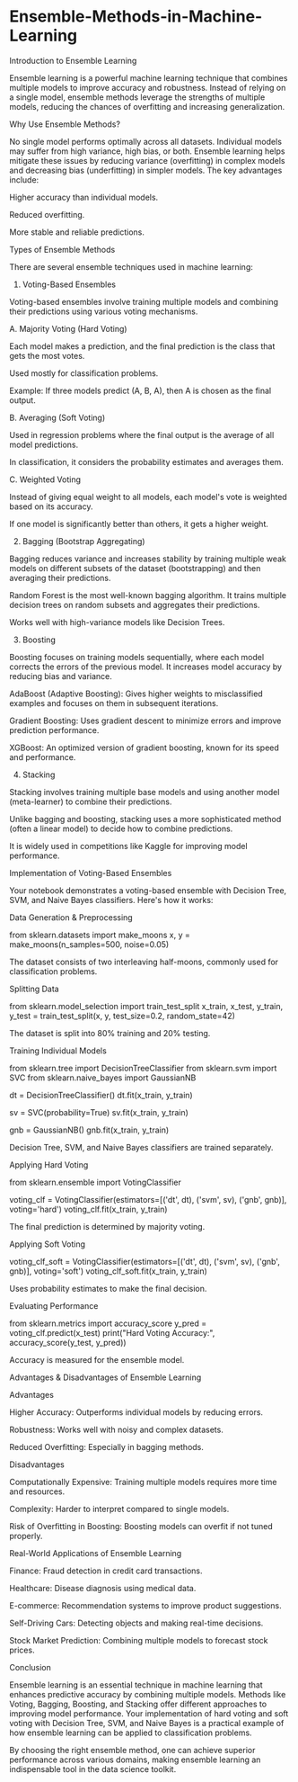 # Ensemble-Methods-in-Machine-Learning
Introduction to Ensemble Learning

Ensemble learning is a powerful machine learning technique that combines multiple models to improve accuracy and robustness. Instead of relying on a single model, ensemble methods leverage the strengths of multiple models, reducing the chances of overfitting and increasing generalization.

Why Use Ensemble Methods?

No single model performs optimally across all datasets. Individual models may suffer from high variance, high bias, or both. Ensemble learning helps mitigate these issues by reducing variance (overfitting) in complex models and decreasing bias (underfitting) in simpler models. The key advantages include:

Higher accuracy than individual models.

Reduced overfitting.

More stable and reliable predictions.

Types of Ensemble Methods

There are several ensemble techniques used in machine learning:

1. Voting-Based Ensembles

Voting-based ensembles involve training multiple models and combining their predictions using various voting mechanisms.

A. Majority Voting (Hard Voting)

Each model makes a prediction, and the final prediction is the class that gets the most votes.

Used mostly for classification problems.

Example: If three models predict (A, B, A), then A is chosen as the final output.

B. Averaging (Soft Voting)

Used in regression problems where the final output is the average of all model predictions.

In classification, it considers the probability estimates and averages them.

C. Weighted Voting

Instead of giving equal weight to all models, each model's vote is weighted based on its accuracy.

If one model is significantly better than others, it gets a higher weight.

2. Bagging (Bootstrap Aggregating)

Bagging reduces variance and increases stability by training multiple weak models on different subsets of the dataset (bootstrapping) and then averaging their predictions.

Random Forest is the most well-known bagging algorithm. It trains multiple decision trees on random subsets and aggregates their predictions.

Works well with high-variance models like Decision Trees.

3. Boosting

Boosting focuses on training models sequentially, where each model corrects the errors of the previous model. It increases model accuracy by reducing bias and variance.

AdaBoost (Adaptive Boosting): Gives higher weights to misclassified examples and focuses on them in subsequent iterations.

Gradient Boosting: Uses gradient descent to minimize errors and improve prediction performance.

XGBoost: An optimized version of gradient boosting, known for its speed and performance.

4. Stacking

Stacking involves training multiple base models and using another model (meta-learner) to combine their predictions.

Unlike bagging and boosting, stacking uses a more sophisticated method (often a linear model) to decide how to combine predictions.

It is widely used in competitions like Kaggle for improving model performance.

Implementation of Voting-Based Ensembles

Your notebook demonstrates a voting-based ensemble with Decision Tree, SVM, and Naive Bayes classifiers. Here's how it works:

Data Generation & Preprocessing

from sklearn.datasets import make_moons
x, y = make_moons(n_samples=500, noise=0.05)

The dataset consists of two interleaving half-moons, commonly used for classification problems.

Splitting Data

from sklearn.model_selection import train_test_split
x_train, x_test, y_train, y_test = train_test_split(x, y, test_size=0.2, random_state=42)

The dataset is split into 80% training and 20% testing.

Training Individual Models

from sklearn.tree import DecisionTreeClassifier
from sklearn.svm import SVC
from sklearn.naive_bayes import GaussianNB

dt = DecisionTreeClassifier()
dt.fit(x_train, y_train)

sv = SVC(probability=True)
sv.fit(x_train, y_train)

gnb = GaussianNB()
gnb.fit(x_train, y_train)

Decision Tree, SVM, and Naive Bayes classifiers are trained separately.

Applying Hard Voting

from sklearn.ensemble import VotingClassifier

voting_clf = VotingClassifier(estimators=[('dt', dt), ('svm', sv), ('gnb', gnb)], voting='hard')
voting_clf.fit(x_train, y_train)

The final prediction is determined by majority voting.

Applying Soft Voting

voting_clf_soft = VotingClassifier(estimators=[('dt', dt), ('svm', sv), ('gnb', gnb)], voting='soft')
voting_clf_soft.fit(x_train, y_train)

Uses probability estimates to make the final decision.

Evaluating Performance

from sklearn.metrics import accuracy_score
y_pred = voting_clf.predict(x_test)
print("Hard Voting Accuracy:", accuracy_score(y_test, y_pred))

Accuracy is measured for the ensemble model.

Advantages & Disadvantages of Ensemble Learning

Advantages

Higher Accuracy: Outperforms individual models by reducing errors.

Robustness: Works well with noisy and complex datasets.

Reduced Overfitting: Especially in bagging methods.

Disadvantages

Computationally Expensive: Training multiple models requires more time and resources.

Complexity: Harder to interpret compared to single models.

Risk of Overfitting in Boosting: Boosting models can overfit if not tuned properly.

Real-World Applications of Ensemble Learning

Finance: Fraud detection in credit card transactions.

Healthcare: Disease diagnosis using medical data.

E-commerce: Recommendation systems to improve product suggestions.

Self-Driving Cars: Detecting objects and making real-time decisions.

Stock Market Prediction: Combining multiple models to forecast stock prices.

Conclusion

Ensemble learning is an essential technique in machine learning that enhances predictive accuracy by combining multiple models. Methods like Voting, Bagging, Boosting, and Stacking offer different approaches to improving model performance. Your implementation of hard voting and soft voting with Decision Tree, SVM, and Naive Bayes is a practical example of how ensemble learning can be applied to classification problems.

By choosing the right ensemble method, one can achieve superior performance across various domains, making ensemble learning an indispensable tool in the data science toolkit.
